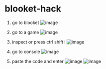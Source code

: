 # blooket-hack

1. go to blooket
![image](https://user-images.githubusercontent.com/98996547/223779734-252170ef-0e02-4231-94b0-8e4a017d354b.png)



2. go to a game
![image](https://user-images.githubusercontent.com/98996547/223781273-5b022179-fe5b-4d15-ae4a-567d2dfacb5b.png)



3. inspect or press ctrl shift i
![image](https://user-images.githubusercontent.com/98996547/223781520-546aba3d-b9b6-46c5-84b8-db83a4e32d2e.png)



4. go to console
![image](https://user-images.githubusercontent.com/98996547/223781670-9d4b3e67-3e4b-4865-aa7c-b9769341d8d5.png)




5. paste the code and enter
![image](https://user-images.githubusercontent.com/98996547/223781820-f1b8c91d-44a7-4adb-afd9-7286a13069f6.png)
![image](https://user-images.githubusercontent.com/98996547/223781906-301b51d8-878a-48b7-8901-a10db3181fe0.png)


